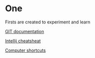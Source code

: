 # One
Firsts are created to experiment and learn


[GIT documentation](https://git-scm.com/doc)


[Intellij cheatsheat](https://gist.github.com/hopbit/42d20139d98f63b9a9b5)


[Computer shortcuts](https://www.teachucomp.com/wp-content/uploads/blog-4-26-2022-keyboardshortcutsinquickbookspro.png)
